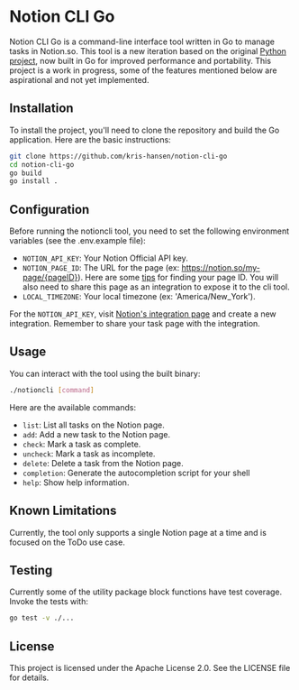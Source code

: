 # Notion CLI Go

Notion CLI Go is a command-line interface tool written in Go to manage tasks in Notion.so. This tool is a new iteration based on the original [Python project](https://github.com/kris-hansen/notion-cli), now built in Go for improved performance and portability. This project is a work in progress, some of the features mentioned below are aspirational and not yet implemented.

## Installation

To install the project, you'll need to clone the repository and build the Go application. Here are the basic instructions:

```bash
git clone https://github.com/kris-hansen/notion-cli-go
cd notion-cli-go
go build
go install .
```

## Configuration

Before running the notioncli tool, you need to set the following environment variables (see the .env.example file):

- `NOTION_API_KEY`: Your Notion Official API key.
- `NOTION_PAGE_ID`: The URL for the page (ex: https://notion.so/my-page/{pageID}). Here are some [tips](https://developers.notion.com/docs/working-with-page-content#:~:text=Open%20the%20page%20in%20Notion,ends%20in%20a%20page%20ID.) for finding your page ID. You will also need to share this page as an integration to expose it to the cli tool.
- `LOCAL_TIMEZONE`: Your local timezone (ex: 'America/New_York').

For the `NOTION_API_KEY`, visit [Notion's integration page](https://www.notion.so/my-integrations) and create a new integration. Remember to share your task page with the integration.

## Usage

You can interact with the tool using the built binary:

```bash
./notioncli [command]
```

Here are the available commands:

- `list`: List all tasks on the Notion page.
- `add`: Add a new task to the Notion page.
- `check`: Mark a task as complete.
- `uncheck`: Mark a task as incomplete.
- `delete`: Delete a task from the Notion page.
- `completion`: Generate the autocompletion script for your shell
- `help`: Show help information.

## Known Limitations

Currently, the tool only supports a single Notion page at a time and is focused on the ToDo use case.

## Testing

Currently some of the utility package block functions have test coverage. Invoke the tests with:

```bash
go test -v ./...
```

## License

This project is licensed under the Apache License 2.0. See the LICENSE file for details.

